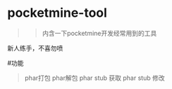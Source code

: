 # pocketmine-tool
>>内含一下pocketmine开发经常用到的工具


新人练手，不喜勿喷

#功能
>phar打包
>phar解包
>phar stub 获取
>phar stub 修改
